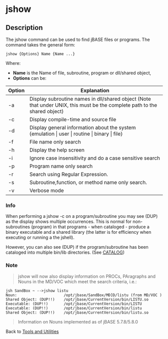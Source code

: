 # jshow

<PageHeader />  

## Description

The jshow command can be used to find jBASE files or programs. The command takes the general form:

```
jshow {Options} Name {Name ...}
```

Where:

- **Name** is the Name of file, subroutine, program or dll/shared object,
- **Options** can be:

| Option | Explanation |
| --- | --- |
| -a | Display subroutine names in dll/shared object (Note that under UNIX, this must be the complete path to the shared object) |
| -c | Display compile-time and source file |
| -d | Display general information about the system {emulation \| user \| routine \| binary \| file} |
| -f | File name only search |
| -h | Display the help screen |
| -i | Ignore case insensitivity and do a case sensitive search |
| -p | Program name only search |
| -r | Search using Regular Expression.
| -s | Subroutine,function, or method name only search. |
| -v | Verbose mode |

### Info

When performing a jshow -c on a program/subroutine you may see (DUP) as the display shows multiple occurrences. This is normal for non-subroutines (program) in that programs - when cataloged - produce a binary executable and a shared library (the latter is for efficiency when executing or running a the jshell).

However, you can also see (DUP) if the program/subroutine has been cataloged into multiple bin/lib directories. (See [CATALOG](./../../jbc/catalog/README.md))

### Note  

>jshow will now also display information on PROCs, PAragraphs and Nouns in the MD/VOC which meet the search criteria, i.e.:

```
jsh SandBox ~ -->jshow listu
Noun:                     /opt/jbase/SandBox/MD]D/listu (from MD/VOC )
Shared Object: (DUP!!)    /opt/jbase/CurrentVersion/bin/LISTU.so
Executable: (DUP!!)       /opt/jbase/CurrentVersion/bin/LISTU
Executable: (DUP!!)       /opt/jbase/CurrentVersion/bin/listu
Shared Object: (DUP!!)    /opt/jbase/CurrentVersion/bin/listu.so
```

>Information on Nouns implemented as of jBASE 5.7.8/5.8.0

Back to [Tools and Utilities](./../README.md)

<PageFooter />
